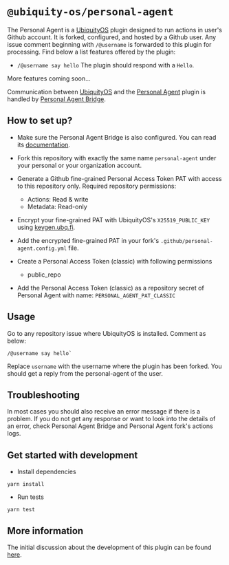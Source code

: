 # `@ubiquity-os/personal-agent`

The Personal Agent is a [UbiquityOS](https://github.com/apps/ubiquity-os) plugin designed to run actions in user's Github account. It is forked, configured, and hosted by a Github user. Any issue comment beginning with `/@username` is forwarded to this plugin for processing. Find below a list features offered by the plugin:

- `/@username say hello`
  The plugin should respond with a `Hello`.

More features coming soon...

Communication between [UbiquityOS](https://github.com/apps/ubiquity-os) and the [Personal Agent](https://github.com/EresDevOrg/personal-agent) plugin is handled by [Personal Agent Bridge](https://github.com/EresDevOrg/personal-agent-bridge).

## How to set up?

- Make sure the Personal Agent Bridge is also configured. You can read its [documentation](https://github.com/EresDevOrg/personal-agent-bridge/blob/plugin-pa-bridge/README.md).

- Fork this repository with exactly the same name `personal-agent` under your personal or your organization account.

- Generate a Github fine-grained Personal Access Token PAT with access to this repository only. Required repository permissions:

  - Actions: Read & write
  - Metadata: Read-only

- Encrypt your fine-grained PAT with UbiquityOS's `X25519_PUBLIC_KEY` using [keygen.ubq.fi](https://keygen.ubq.fi/).

- Add the encrypted fine-grained PAT in your fork's `.github/personal-agent.config.yml` file.

- Create a Personal Access Token (classic) with following permissions
  - public_repo
- Add the Personal Access Token (classic) as a repository secret of Personal Agent with name: `PERSONAL_AGENT_PAT_CLASSIC`

## Usage

Go to any repository issue where UbiquityOS is installed. Comment as below:

```
/@username say hello`
```

Replace `username` with the username where the plugin has been forked. You should get a reply from the personal-agent of the user.

## Troubleshooting

In most cases you should also receive an error message if there is a problem. If you do not get any response or want to look into the details of an error, check Personal Agent Bridge and Personal Agent fork's actions logs.

## Get started with development

- Install dependencies

```
yarn install
```

- Run tests

```
yarn test
```

## More information

The initial discussion about the development of this plugin can be found [here](https://github.com/ubiquity-os/plugins-wishlist/issues/3).

